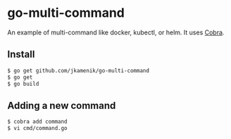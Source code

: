 # go-multi-command

An example of multi-command like docker, kubectl, or helm.  It uses [Cobra](https://github.com/spf13/cobra).

## Install

```bash
$ go get github.com/jkamenik/go-multi-command
$ go get
$ go build
```

## Adding a new command

```bash
$ cobra add command
$ vi cmd/command.go
```